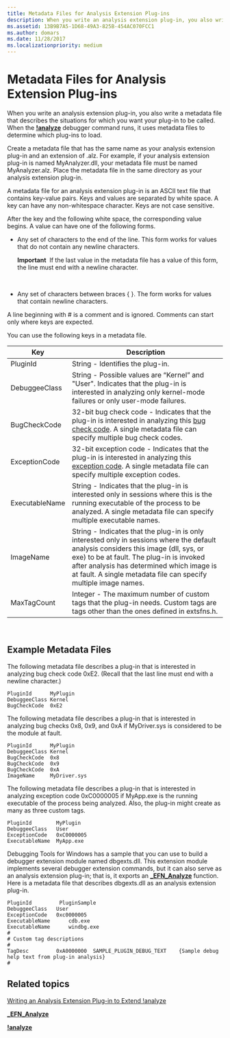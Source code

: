 ```yaml
---
title: Metadata Files for Analysis Extension Plug-ins
description: When you write an analysis extension plug-in, you also write a metadata file that describes the situations for which you want your plug-in to be called.
ms.assetid: 13B9B7A5-1D68-49A3-825B-454AC070FCC1
ms.author: domars
ms.date: 11/28/2017
ms.localizationpriority: medium
---
```


# Metadata Files for Analysis Extension Plug-ins


When you write an analysis extension plug-in, you also write a metadata file that describes the situations for which you want your plug-in to be called. When the [**!analyze**](-analyze.md) debugger command runs, it uses metadata files to determine which plug-ins to load.

Create a metadata file that has the same name as your analysis extension plug-in and an extension of .alz. For example, if your analysis extension plug-in is named MyAnalyzer.dll, your metadata file must be named MyAnalyzer.alz. Place the metadata file in the same directory as your analysis extension plug-in.

A metadata file for an analysis extension plug-in is an ASCII text file that contains key-value pairs. Keys and values are separated by white space. A key can have any non-whitespace character. Keys are not case sensitive.

After the key and the following white space, the corresponding value begins. A value can have one of the following forms.

-   Any set of characters to the end of the line. This form works for values that do not contain any newline characters.

    **Important**  If the last value in the metadata file has a value of this form, the line must end with a newline character.

     

-   Any set of characters between braces { }. The form works for values that contain newline characters.

A line beginning with \# is a comment and is ignored. Comments can start only where keys are expected.

You can use the following keys in a metadata file.

| Key            | Description                                                                                                                                                                                                                                                                                       |
|----------------|---------------------------------------------------------------------------------------------------------------------------------------------------------------------------------------------------------------------------------------------------------------------------------------------------|
| PluginId       | String - Identifies the plug-in.                                                                                                                                                                                                                                                                  |
| DebuggeeClass  | String - Possible values are “Kernel” and "User". Indicates that the plug-in is interested in analyzing only kernel-mode failures or only user-mode failures.                                                                                                                                     |
| BugCheckCode   | 32-bit bug check code - Indicates that the plug-in is interested in analyzing this [bug check code](bug-check-code-reference2.md). A single metadata file can specify multiple bug check codes.                                                                                                  |
| ExceptionCode  | 32-bit exception code - Indicates that the plug-in is interested in analyzing this [exception code](https://go.microsoft.com/fwlink/p?LinkID=282670). A single metadata file can specify multiple exception codes.                                                                                 |
| ExecutableName | String - Indicates that the plug-in is interested only in sessions where this is the running executable of the process to be analyzed. A single metadata file can specify multiple executable names.                                                                                              |
| ImageName      | String - Indicates that the plug-in is only interested only in sessions where the default analysis considers this image (dll, sys, or exe) to be at fault. The plug-in is invoked after analysis has determined which image is at fault. A single metadata file can specify multiple image names. |
| MaxTagCount    | Integer - The maximum number of custom tags that the plug-in needs. Custom tags are tags other than the ones defined in extsfns.h.                                                                                                                                                                |

 

## <span id="Example_Metadata_Files"></span><span id="example_metadata_files"></span><span id="EXAMPLE_METADATA_FILES"></span>Example Metadata Files


The following metadata file describes a plug-in that is interested in analyzing bug check code 0xE2. (Recall that the last line must end with a newline character.)

```text
PluginId      MyPlugin
DebuggeeClass Kernel
BugCheckCode  0xE2
```

The following metadata file describes a plug-in that is interested in analyzing bug checks 0x8, 0x9, and 0xA if MyDriver.sys is considered to be the module at fault.

```text
PluginId      MyPlugin
DebuggeeClass Kernel
BugCheckCode  0x8
BugCheckCode  0x9
BugCheckCode  0xA
ImageName     MyDriver.sys
```

The following metadata file describes a plug-in that is interested in analyzing exception code 0xC0000005 if MyApp.exe is the running executable of the process being analyzed. Also, the plug-in might create as many as three custom tags.

```text
PluginId        MyPlugin
DebuggeeClass   User
ExceptionCode   0xC0000005
ExecutableName  MyApp.exe
```

Debugging Tools for Windows has a sample that you can use to build a debugger extension module named dbgexts.dll. This extension module implements several debugger extension commands, but it can also serve as an analysis extension plug-in; that is, it exports an [**\_EFN\_Analyze**](https://msdn.microsoft.com/library/windows/hardware/jj983432) function. Here is a metadata file that describes dbgexts.dll as an analysis extension plug-in.

```text
PluginId         PluginSample
DebuggeeClass   User
ExceptionCode   0xc0000005
ExecutableName      cdb.exe
ExecutableName      windbg.exe
#
# Custom tag descriptions 
#
TagDesc         0xA0000000  SAMPLE_PLUGIN_DEBUG_TEXT    {Sample debug
help text from plug-in analysis}
#
```

## <span id="related_topics"></span>Related topics


[Writing an Analysis Extension Plug-in to Extend !analyze](writing-an-analysis-extension-to-extend--analyze.md)

[**\_EFN\_Analyze**](https://msdn.microsoft.com/library/windows/hardware/jj983432)

[**!analyze**](-analyze.md)

 

 






